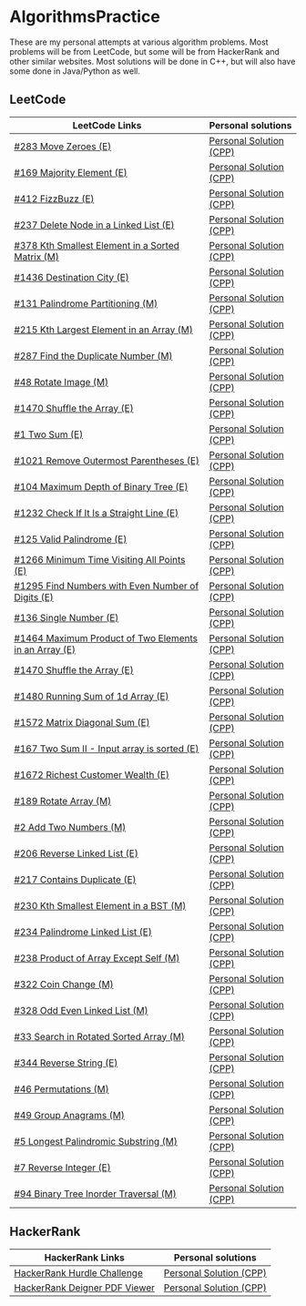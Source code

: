 # AlgorithmsPractice
These are my personal attempts at various algorithm problems. Most problems will be from LeetCode, but some will be from HackerRank and other similar websites. Most solutions will be done in C++, but will also have some done in Java/Python as well.

## LeetCode
|      LeetCode Links       |      Personal solutions      |
| -------------  |  -------------   |
| [#283 Move Zeroes (E)](https://leetcode.com/problems/move-zeroes/)|[Personal Solution (CPP)](https://github.com/Kevin6525/LeetcodePractice/blob/main/%23283%20Move%20Zeroes.cpp)|
| [#169 Majority Element (E)](https://leetcode.com/problems/majority-element/) |[Personal Solution (CPP)](https://github.com/Kevin6525/LeetcodePractice/blob/main/%23169%20Majority%20Element.cpp)|
| [#412 FizzBuzz (E)](https://leetcode.com/problems/fizz-buzz/) |   [Personal Solution (CPP)](https://github.com/Kevin6525/LeetcodePractice/blob/main/%23412%20FizzBuzz.cpp)   |
| [#237 Delete Node in a Linked List (E)](https://leetcode.com/problems/delete-node-in-a-linked-list/) |   [Personal Solution (CPP)](https://github.com/Kevin6525/LeetcodePractice/blob/main/%23237%20Delete%20Node%20in%20a%20Linked%20List.cpp)   |
| [#378 Kth Smallest Element in a Sorted Matrix (M)](https://leetcode.com/problems/kth-smallest-element-in-a-sorted-matrix/) |   [Personal Solution (CPP)](https://github.com/Kevin6525/LeetcodePractice/blob/main/%23378%20Kth%20Smallest%20Element%20in%20Sorted%20Matrix.cpp) |
| [#1436 Destination City (E)](https://leetcode.com/problems/destination-city/) |   [Personal Solution (CPP)](https://github.com/Kevin6525/LeetcodePractice/blob/main/%231436%20Destination%20City.cpp)   |
| [#131 Palindrome Partitioning (M)](https://leetcode.com/problems/palindrome-partitioning/) |   [Personal Solution (CPP)](https://github.com/Kevin6525/LeetcodePractice/blob/main/%23131%20Palindrome%20Partitioning.cpp)   |
| [#215 Kth Largest Element in an Array (M)](https://leetcode.com/problems/kth-largest-element-in-an-array/) |   [Personal Solution (CPP)](https://github.com/Kevin6525/LeetcodePractice/blob/main/%23215%20Kth%20Largest%20Element%20in%20an%20Array.cpp)   |
| [#287 Find the Duplicate Number (M)](https://leetcode.com/problems/find-the-duplicate-number/) |   [Personal Solution (CPP)](https://github.com/Kevin6525/LeetcodePractice/blob/main/%23287%20Find%20the%20Duplicate%20Number.cpp)   |
| [#48 Rotate Image (M)](https://leetcode.com/problems/rotate-image/) |   [Personal Solution (CPP)](https://github.com/Kevin6525/LeetcodePractice/blob/main/%2348%20Rotate%20Image.cpp)   |
| [#1470 Shuffle the Array (E)](https://leetcode.com/problems/shuffle-the-array/) |   [Personal Solution (CPP)](https://github.com/Kevin6525/LeetcodePractice/blob/main/%231470%20Shuffle%20the%20Array.cpp)   |
| [#1 Two Sum (E)](https://leetcode.com/problems/two-sum/) |   [Personal Solution (CPP)](https://github.com/Kevin6525/LeetcodePractice/blob/main/%231%20Two%20Sum.cpp)   |
| [#1021 Remove Outermost Parentheses (E)](https://leetcode.com/problems/remove-outermost-parentheses/) |   [Personal Solution (CPP)](https://github.com/Kevin6525/LeetcodePractice/blob/main/%231021%20Remove%20Outermost%20Parentheses.cpp)   |
| [#104 Maximum Depth of Binary Tree (E)](https://leetcode.com/problems/maximum-depth-of-binary-tree/submissions/) |   [Personal Solution (CPP)](https://github.com/Kevin6525/LeetcodePractice/blob/main/%23104%20Maximum%20Depth%20of%20Binary%20Tree.cpp)   |
| [#1232 Check If It Is a Straight Line (E)](https://leetcode.com/problems/check-if-it-is-a-straight-line/) |   [Personal Solution (CPP)](https://github.com/Kevin6525/LeetcodePractice/blob/main/%231232%20Check%20If%20It%20Is%20a%20Straight%20Line.cpp)   |
| [#125 Valid Palindrome (E)](https://leetcode.com/problems/valid-palindrome/) |   [Personal Solution (CPP)](https://github.com/Kevin6525/LeetcodePractice/blob/main/%23125%20Valid%20Palindrome.cpp)   |
| [#1266 Minimum Time Visiting All Points (E)](https://leetcode.com/problems/minimum-time-visiting-all-points/) |   [Personal Solution (CPP)](https://github.com/Kevin6525/LeetcodePractice/blob/main/%231266%20Minimum%20Time%20Visiting%20All%20Points.cpp)   |
| [#1295 Find Numbers with Even Number of Digits (E)](https://leetcode.com/problems/find-numbers-with-even-number-of-digits/submissions/) |   [Personal Solution (CPP)](https://github.com/Kevin6525/LeetcodePractice/blob/main/%231295%20Find%20Numbers%20with%20Even%20Number%20of%20Digits.cpp)   |
| [#136 Single Number (E)](https://leetcode.com/problems/single-number/) |   [Personal Solution (CPP)](https://github.com/Kevin6525/LeetcodePractice/blob/main/%23136%20Single%20Number.cpp)   |
| [#1464 Maximum Product of Two Elements in an Array (E)](https://leetcode.com/problems/maximum-product-of-two-elements-in-an-array/) |   [Personal Solution (CPP)](https://github.com/Kevin6525/LeetcodePractice/blob/main/%231464%20Maximum%20Product%20of%20Two%20Elements%20in%20an%20Array.cpp)   |
| [#1470 Shuffle the Array (E)](https://leetcode.com/problems/shuffle-the-array/) |   [Personal Solution (CPP)](https://github.com/Kevin6525/LeetcodePractice/blob/main/%231470%20Shuffle%20the%20Array.cpp)   |
| [#1480 Running Sum of 1d Array (E)](https://leetcode.com/problems/running-sum-of-1d-array/) |   [Personal Solution (CPP)](https://github.com/Kevin6525/LeetcodePractice/blob/main/%231480%20Running%20Sum%20of%201d%20Array.cpp)   |
| [#1572 Matrix Diagonal Sum (E)](https://leetcode.com/problems/matrix-diagonal-sum/) |   [Personal Solution (CPP)](https://github.com/Kevin6525/LeetcodePractice/blob/main/%231572%20Matrix%20Diagonal%20Sum.cpp)   |
| [#167 Two Sum II - Input array is sorted (E)](https://leetcode.com/problems/two-sum-ii-input-array-is-sorted/) |   [Personal Solution (CPP)](https://github.com/Kevin6525/LeetcodePractice/blob/main/%23167%20Two%20Sum%20II%20-%20Input%20array%20is%20sorted.cpp)   |
| [#1672 Richest Customer Wealth (E)](https://leetcode.com/problems/richest-customer-wealth/) |   [Personal Solution (CPP)](https://github.com/Kevin6525/LeetcodePractice/blob/main/%231672%20Richest%20Customer%20Wealth.cpp)   |
| [#189 Rotate Array (M)](https://leetcode.com/problems/rotate-array/) |   [Personal Solution (CPP)](https://github.com/Kevin6525/LeetcodePractice/blob/main/%23189%20Rotate%20Array.cpp)   |
| [#2 Add Two Numbers (M)](https://leetcode.com/problems/add-two-numbers/) |   [Personal Solution (CPP)](https://github.com/Kevin6525/LeetcodePractice/blob/main/%232%20Add%20Two%20Numbers.cpp)   |
| [#206 Reverse Linked List (E)](https://leetcode.com/problems/reverse-linked-list/submissions/) |   [Personal Solution (CPP)](https://github.com/Kevin6525/LeetcodePractice/blob/main/%23206%20Reverse%20Linked%20List.cpp)   |
| [#217 Contains Duplicate (E)](https://leetcode.com/problems/contains-duplicate/submissions/) |   [Personal Solution (CPP)](https://github.com/Kevin6525/LeetcodePractice/blob/main/%23217%20Contains%20Duplicate.cpp)   |
| [#230 Kth Smallest Element in a BST (M)](https://leetcode.com/problems/kth-smallest-element-in-a-bst/) |   [Personal Solution (CPP)](https://github.com/Kevin6525/LeetcodePractice/blob/main/%23230%20Kth%20Smallest%20Element%20in%20a%20BST.cpp)   |
| [#234 Palindrome Linked List (E)](https://leetcode.com/problems/palindrome-linked-list/) |   [Personal Solution (CPP)](https://github.com/Kevin6525/LeetcodePractice/blob/main/%23234%20Palindrome%20Linked%20List.cpp)   |
| [#238 Product of Array Except Self (M)](https://leetcode.com/problems/product-of-array-except-self/) |   [Personal Solution (CPP)](https://github.com/Kevin6525/LeetcodePractice/blob/main/%23238%20Product%20of%20Array%20Except%20Self.cpp)   |
| [#322 Coin Change (M)](https://leetcode.com/problems/coin-change/submissions/) |   [Personal Solution (CPP)](https://github.com/Kevin6525/LeetcodePractice/blob/main/%23322%20Coin%20Change.cpp)   |
| [#328 Odd Even Linked List (M)](https://leetcode.com/problems/odd-even-linked-list/) |   [Personal Solution (CPP)](https://github.com/Kevin6525/LeetcodePractice/blob/main/%23328%20Odd%20Even%20Linked%20List.cpp)   |
| [#33 Search in Rotated Sorted Array (M)](https://leetcode.com/problems/search-in-rotated-sorted-array/) |   [Personal Solution (CPP)](https://github.com/Kevin6525/LeetcodePractice/blob/main/%2333%20Search%20in%20Rotated%20Sorted%20Array.cpp)   |
| [#344 Reverse String (E)](https://leetcode.com/problems/reverse-string/) |   [Personal Solution (CPP)](https://github.com/Kevin6525/LeetcodePractice/blob/main/%23344%20Reverse%20String.cpp)   |
| [#46 Permutations (M)](https://leetcode.com/problems/permutations/) |   [Personal Solution (CPP)](https://github.com/Kevin6525/LeetcodePractice/blob/main/%2346%20Permutations.cpp)   |
| [#49 Group Anagrams (M)](https://leetcode.com/problems/group-anagrams/) |   [Personal Solution (CPP)](https://github.com/Kevin6525/LeetcodePractice/blob/main/%2349%20Group%20Anagrams.cpp)   |
| [#5 Longest Palindromic Substring (M)](https://leetcode.com/problems/longest-palindromic-substring/submissions/) |   [Personal Solution (CPP)](https://github.com/Kevin6525/LeetcodePractice/blob/main/%235%20Longest%20Palindromic%20Substring.cpp)   |
| [#7 Reverse Integer (E)](https://leetcode.com/problems/reverse-integer/) |   [Personal Solution (CPP)](https://github.com/Kevin6525/LeetcodePractice/blob/main/%237%20Reverse%20Integer.cpp)   |
| [#94 Binary Tree Inorder Traversal (M)](https://leetcode.com/problems/binary-tree-inorder-traversal/) |   [Personal Solution (CPP)](https://github.com/Kevin6525/LeetcodePractice/blob/main/%2394%20Binary%20Tree%20Inorder%20Traversal.cpp)   |

## HackerRank
|      HackerRank Links       |      Personal solutions      |
| -------------  |  -------------   |
[HackerRank Hurdle Challenge](https://www.hackerrank.com/challenges/the-hurdle-race/problem?utm_campaign=challenge-recommendation&utm_medium=email&utm_source=7-day-campaign) | [Personal Solution (CPP)](https://github.com/Kevin6525/LeetcodePractice/blob/main/HackerRankHurdle.cpp)
[HackerRank Deigner PDF Viewer](https://www.hackerrank.com/challenges/designer-pdf-viewer/problem?utm_campaign=challenge-recommendation&utm_medium=email&utm_source=7-day-campaign&h_r=next-challenge&h_v=zen) | [Personal Solution (CPP)](https://github.com/Kevin6525/AlgorithmsPractice/blob/main/HackerRank%20Designer%20PDF%20Viewer.cpp)
